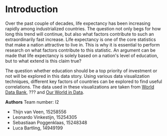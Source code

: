 # Introduction

Over the past couple of decades, life expectancy has been increasing rapidly among industrialized countries. The question not only begs for how long this trend will continue, but also what factors contribute to such an extraordinarily fast increase. Life expectancy is one of the core statistics that make a nation attractive to live in. This is why it is essential to perform research on what factors contribute to this statistic. An argument can be made that life expectancy is solely based on a nation's level of education, but to what extend is this claim true?

The question whether education should be a top priority of investment or not will be explored in this data story. Using various data visualization techniques, different key factors of countries can be explored to find useful correlations. The data used in these visualizations are taken from [World Data Bank](https://datacatalog.worldbank.org/home), ??? and [Our World in Data](https://ourworldindata.org/life-expectancy).

**Authors**
Team number: I2

- Thijn van Veen, 15258556
- Leonardo Vinkestijn, 15254305
- Sebastiaan Poggenklaas, 15248348
- Luca Bartling, 14949199